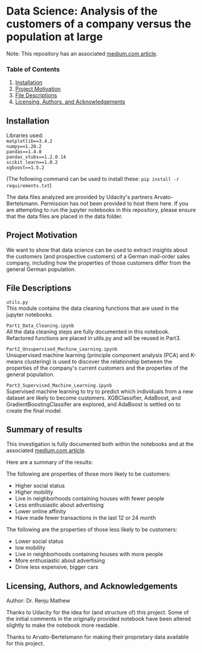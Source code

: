 # Data Science: Analysis of the customers of a company versus the population at large
Note: This repository has an associated [medium.com article](https://medium.com/@renju.s.mathew/data-science-what-can-we-learn-about-our-customers-8d9381eb3bc3).

### Table of Contents

1. [Installation](#installation)
2. [Project Motivation](#motivation)
3. [File Descriptions](#files)
4. [Licensing, Authors, and Acknowledgements](#licensing)

## Installation <a name="installation"></a>
Libraries used:    
`matplotlib==3.4.2`  
`numpy==1.20.2`  
`pandas==1.4.0`  
`pandas_stubs==1.2.0.14`  
`scikit_learn==1.0.2`  
`xgboost==1.5.2`  

(The following command can be used to install these: `pip install -r requirements.txt`)

The data files analyzed are provided by Udacity's partners Arvato-Bertelsmann. Permission has not been provided to host them here. If you are attempting to run the jupyter notebooks in this repository, please ensure that the data files are placed in the data folder.

## Project Motivation<a name="motivation"></a>

We want to show that data science can be used to extract insights about the customers (and prospective customers) of a German mail-order sales company, including how the properties of those customers differ from the general German population.

## File Descriptions <a name="files"></a>

`utils.py`  
This module contains the data cleaning functions that are used in the jupyter notebooks.

`Part1_Data_Cleaning.ipynb`  
All the data cleaning steps are fully documented in this notebook. Refactored functions are placed in utils.py and will be reused in Part3.

`Part2_Unsupervised_Machine_Learning.ipynb`   
Unsupervised machine learning (principle component analysis (PCA) and K-means clustering) is used to discover the relationship between the properties of the company's current customers and the properties of the general population.

`Part3_Supervised_Machine_Learning.ipynb`  
Supervised machine learning to try to predict which individuals from a new dataset are likely to become customers. XGBClassifier, AdaBoost, and GradientBoostingClassifer are explored, and AdaBoost is settled on to create the final model.

## Summary of results

This investigation is fully documented both within the notebooks and at the associated [medium.com article](https://medium.com/@renju.s.mathew/data-science-what-can-we-learn-about-our-customers-8d9381eb3bc3).

Here are a summary of the results:

The following are properties of those more likely to be customers:
- Higher social status  
- Higher mobility  
- Live in neighborhoods containing houses with fewer people  
- Less enthusiastic about advertising  
- Lower online affinity 
- Have made fewer transactions in the last 12 or 24 month  

The following are the properties of those less likely to be customers:
- Lower social status  
- low mobility  
- Live in neighborhoods containing houses with more people  
- More enthusiastic about advertising  
- Drive less expensive, bigger cars  

## Licensing, Authors, and Acknowledgements <a name="licensing"></a>
Author: Dr. Renju Mathew

Thanks to Udacity for the idea for (and structure of) this project. Some of the initial comments in the originally provided notebook have been altered slightly to make the notebook more readable.  

Thanks to Arvato-Bertelsmann for making their proprietary data available for this project.

